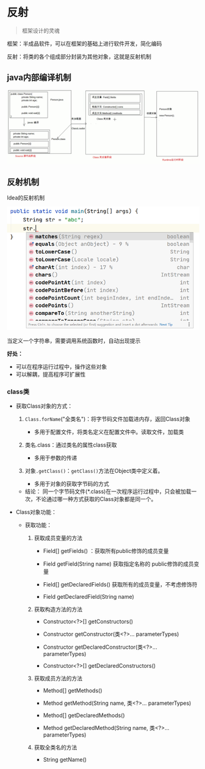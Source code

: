 # 反射

>   框架设计的灵魂

框架：半成品软件，可以在框架的基础上进行软件开发，简化编码

反射：将类的各个组成部分封装为其他对象，这就是反射机制

## java内部编译机制

![image-20200527092852935](img/image-20200527092852935.png)

## 反射机制

Idea的反射机制

![image-20200527093137438](img/image-20200527093137438.png)

当定义一个字符串，需要调用系统函数时，自动出现提示

**好处：**

* 可以在程序运行过程中，操作这些对象
* 可以解耦，提高程序可扩展性

### class类

* 获取Class对象的方式：
  
  1. `Class.forName`("全类名")：将字节码文件加载进内存，返回Class对象
     
     * 多用于配置文件，将类名定义在配置文件中。读取文件，加载类
  
  2. 类名.class：通过类名的属性class获取
     
     * 多用于参数的传递
  
  3. 对象`.getClass()`：`getClass()`方法在Object类中定义着。
     
     * 多用于对象的获取字节码的方式
  * 结论：
      同一个字节码文件(*.class)在一次程序运行过程中，只会被加载一次，不论通过哪一种方式获取的Class对象都是同一个。

* Class对象功能：
  
  * 获取功能：
    
    1. 获取成员变量的方法
       
       * Field[] getFields() ：获取所有public修饰的成员变量
       
       * Field getField(String name)   获取指定名称的 public修饰的成员变量
       
       * Field[] getDeclaredFields()  获取所有的成员变量，不考虑修饰符
       
       * Field getDeclaredField(String name)  
    
    2. 获取构造方法的方法
       
       * Constructor<?>[] getConstructors()  
       
       * Constructor<T> getConstructor(类<?>... parameterTypes)  
       
       * Constructor<T> getDeclaredConstructor(类<?>... parameterTypes)  
       
       * Constructor<?>[] getDeclaredConstructors()  
    
    3. 获取成员方法的方法
       
       * Method[] getMethods()  
       
       * Method getMethod(String name, 类<?>... parameterTypes)  
       
       * Method[] getDeclaredMethods()  
       
       * Method getDeclaredMethod(String name, 类<?>... parameterTypes)  
    
    4. 获取全类名的方法
       
       * String getName()  